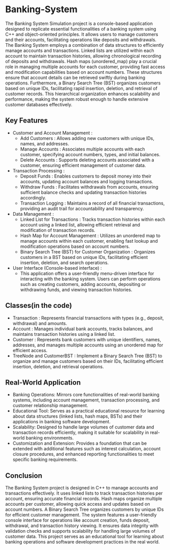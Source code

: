 # Banking-System
The Banking System Simulation project is a console-based application designed to replicate essential functionalities of a banking system using C++ and object-oriented principles. It allows users to manage customers and their accounts, facilitating operations like deposits and withdrawals. The Banking System employs a combination of data structures to efficiently manage accounts and transactions. Linked lists are utilized within each account to maintain transaction histories, allowing chronological recording of deposits and withdrawals. Hash maps (unordered_map) play a crucial role in managing multiple accounts for each customer, providing fast access and modification capabilities based on account numbers. These structures ensure that account details can be retrieved swiftly during banking operations. Furthermore, a Binary Search Tree (BST) organizes customers based on unique IDs, facilitating rapid insertion, deletion, and retrieval of customer records. This hierarchical organization enhances scalability and performance, making the system robust enough to handle extensive customer databases effectively.
## Key Features
  - Customer and Account Management :
    - Add Customers : Allows adding new customers with unique IDs, names, and addresses.
    - Manage Accounts : Associates multiple accounts with each customer, specifying account numbers, types, and initial balances.
    - Delete Accounts : Supports deleting accounts associated with a customer, ensuring efficient management of customer data.
  - Transaction Processing :
    - Deposit Funds : Enables customers to deposit money into their accounts, updating account balances and logging transactions.
    - Withdraw Funds : Facilitates withdrawals from accounts, ensuring sufficient balance checks and updating transaction histories accordingly.
    - Transaction Logging : Maintains a record of all financial transactions, providing an audit trail for accountability and transparency.
  - Data Management :
    - Linked List for Transactions : Tracks transaction histories within each account using a linked list, allowing efficient retrieval and modification of transaction records.
    - Hash Map for Account Management : Utilizes an unordered map to manage accounts within each customer, enabling fast lookup and modification operations based on account numbers.
    - Binary Search Tree (BST) for Customer Organization : Organizes customers in a BST based on unique IDs, facilitating efficient insertion, deletion, and search operations.
  - User Interface (Console-based interface) :
    - This application offers a user-friendly menu-driven interface for interacting with the banking system. Users can perform operations such as creating customers, adding accounts, depositing or withdrawing funds, and viewing transaction histories.

## Classes(in the code)

- Transaction : Represents financial transactions with types (e.g., deposit, withdrawal) and amounts.
- Account : Manages individual bank accounts, tracks balances, and maintains transaction histories using a linked list.
- Customer : Represents bank customers with unique identifiers, names, addresses, and manages multiple accounts using an unordered map for efficient access.
- TreeNode and CustomerBST : Implement a Binary Search Tree (BST) to organize and manage customers based on their IDs, facilitating efficient insertion, deletion, and retrieval operations.
    
## Real-World Application
  
  - Banking Operations: Mirrors core functionalities of real-world banking systems, including account management, transaction processing, and customer relationship management.
  - Educational Tool: Serves as a practical educational resource for learning about data structures (linked lists, hash maps, BSTs) and their applications in banking software development.
  - Scalability: Designed to handle large volumes of customer data and transaction records efficiently, making it suitable for scalability in real-world banking environments.
  - Customization and Extension: Provides a foundation that can be extended with additional features such as interest calculation, account closure procedures, and enhanced reporting functionalities to meet specific banking requirements.

## Conclusion
The Banking System project is designed in C++ to manage accounts and transactions effectively. It uses linked lists to track transaction histories per account, ensuring accurate financial records. Hash maps organize multiple accounts per customer, allowing quick access and updates based on account numbers. A Binary Search Tree organizes customers by unique IDs for efficient customer management. The system features a user-friendly console interface for operations like account creation, funds deposit, withdrawal, and transaction history viewing. It ensures data integrity with validation checks and supports scalability for handling large volumes of customer data. This project serves as an educational tool for learning about banking operations and software development practices in the real world.
  


     
